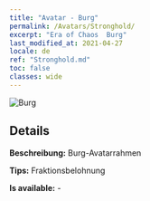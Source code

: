 ```yaml
---
title: "Avatar - Burg"
permalink: /Avatars/Stronghold/
excerpt: "Era of Chaos  Burg"
last_modified_at: 2021-04-27
locale: de
ref: "Stronghold.md"
toc: false
classes: wide
---
```

 ![Burg](/images/a/avatarFrame_4.png)

## Details

 **Beschreibung:** Burg-Avatarrahmen 

 **Tips:** Fraktionsbelohnung 

 **Is available:**  - 


